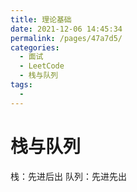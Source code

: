```yaml
---
title: 理论基础
date: 2021-12-06 14:45:34
permalink: /pages/47a7d5/
categories:
  - 面试
  - LeetCode
  - 栈与队列
tags:
  - 
---
```


# 栈与队列

栈：先进后出
队列：先进先出

[](http://198.52.110.135/images/artical/stack&queue.png)
